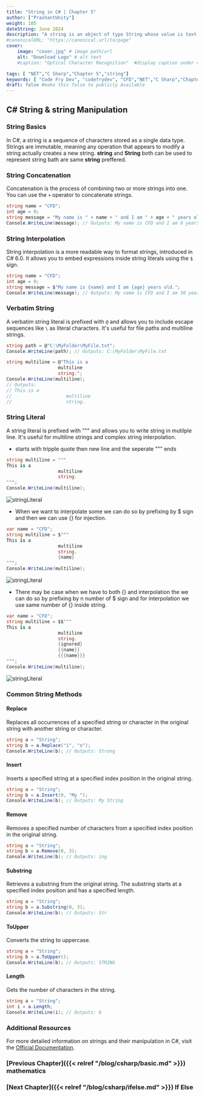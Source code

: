 ```yaml
---
title: "String in C# | Chapter 5"
author: ["PrashantUnity"]
weight: 105
dateString: June 2024  
description: "A string is an object of type String whose value is text. Internally, the text is stored as a sequential read-only collection of Char objects."
#canonicalURL: "https://canonical.url/to/page"
cover:
    image: "cover.jpg" # image path/url
    alt: "Download Logo" # alt text
    #caption: "Optical Character Recognition"  #display caption under cover 

tags: [ "NET","C Sharp","Chapter 5","string"]
keywords: [ "Code Fry Dev", "codefrydev", "CFD","NET","C Sharp","Chapter 5","string","string methods"]
draft: false #make this false to publicly Available
---
```


## C# String & string Manipulation

### String Basics

In C#, a string is a sequence of characters stored as a single data type. Strings are immutable, meaning any operation that appears to modify a string actually creates a new string. **string** and **String** both can be used to represent string bath are same **string** preffered.

### String Concatenation

Concatenation is the process of combining two or more strings into one. You can use the `+` operator to concatenate strings.

```csharp
string name = "CFD";
int age = 0;
string message = "My name is " + name + " and I am " + age + " years old.";
Console.WriteLine(message); // Outputs: My name is CFD and I am 0 years old.
```

### String Interpolation

String interpolation is a more readable way to format strings, introduced in C# 6.0. It allows you to embed expressions inside string literals using the `$` sign.

```csharp
string name = "CFD";
int age = 0;
string message = $"My name is {name} and I am {age} years old.";
Console.WriteLine(message); // Outputs: My name is CFD and I am 30 years old.
```

### Verbatim String

A verbatim string literal is prefixed with `@` and allows you to include escape sequences like `\` as literal characters. It's useful for file paths and multiline strings.

```csharp
string path = @"C:\MyFolder\MyFile.txt";
Console.WriteLine(path); // Outputs: C:\MyFolder\MyFile.txt

string multiline = @"This is a
                   multiline
                   string.";
Console.WriteLine(multiline);
// Outputs:
// This is a
//                    multiline
//                    string.
```

### String Literal

A string literal is prefixed with """ and allows you to write string in mutilple line. It's useful for multiline strings and complex string interpolation.

- starts with tripple quote then new line and the seperate """ ends

```csharp
string multiline = """
This is a
                   multiline
                   string.
""";
Console.WriteLine(multiline); 
```
![stringLiteral](./string.png)

- When we want to interpolate some we can do so by prefixing by $ sign and then we can use {} for injection.

```csharp
var name = "CFD";
string multiline = $"""
This is a
                   multiline
                   string.
                   {name}
""";
Console.WriteLine(multiline); 
```
![stringLiteral](./single.png)

- There may be case when we have to both {} and interpolation the we can do so by prefixing by n number of $ sign and for interpolation we use same number of {} inside string.

```csharp
var name = "CFD";
string multiline = $$"""
This is a
                   multiline
                   string.
                   {ignored}
                   {{name}}
                   {{{name}}}
""";
Console.WriteLine(multiline); 
```
![stringLiteral](./multiple.png)

### Common String Methods

#### Replace

Replaces all occurrences of a specified string or character in the original string with another string or character.

```csharp
string a = "String";
string b = a.Replace("i", "o");
Console.WriteLine(b); // Outputs: Strong
```

#### Insert

Inserts a specified string at a specified index position in the original string.

```csharp
string a = "String";
string b = a.Insert(0, "My ");
Console.WriteLine(b); // Outputs: My String
```

#### Remove

Removes a specified number of characters from a specified index position in the original string.

```csharp
string a = "String";
string b = a.Remove(0, 3);
Console.WriteLine(b); // Outputs: ing
```

#### Substring

Retrieves a substring from the original string. The substring starts at a specified index position and has a specified length.

```csharp
string a = "String";
string b = a.Substring(0, 3);
Console.WriteLine(b); // Outputs: Str
```

#### ToUpper

Converts the string to uppercase.

```csharp
string a = "String";
string b = a.ToUpper();
Console.WriteLine(b); // Outputs: STRING
```

#### Length

Gets the number of characters in the string.

```csharp
string a = "String";
int i = a.Length;
Console.WriteLine(i); // Outputs: 6
```

### Additional Resources

For more detailed information on strings and their manipulation in C#, visit the [Official Documentation](https://learn.microsoft.com/en-us/dotnet/csharp/programming-guide/strings/).

### [Previous Chapter]({{< relref "/blog/csharp/basic.md" >}}) mathematics

### [Next Chapter]({{< relref "/blog/csharp/ifelse.md" >}}) If Else